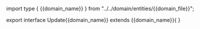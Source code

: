 import type { {{domain_name}} } from "../../domain/entities/{{domain_file}}";

export interface Update{{domain_name}} extends {{domain_name}}{
}